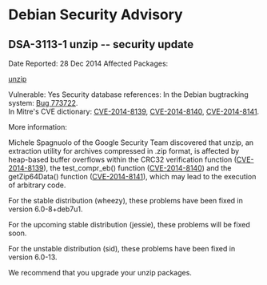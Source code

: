 
Debian Security Advisory
========================


DSA-3113-1 unzip -- security update
-----------------------------------



Date Reported:
28 Dec 2014
Affected Packages:

[unzip](https://packages.debian.org/src:unzip)

Vulnerable:
Yes
Security database references:
In the Debian bugtracking system: [Bug 773722](https://bugs.debian.org/cgi-bin/bugreport.cgi?bug=773722).  
In Mitre's CVE dictionary: [CVE-2014-8139](https://security-tracker.debian.org/tracker/CVE-2014-8139), [CVE-2014-8140](https://security-tracker.debian.org/tracker/CVE-2014-8140), [CVE-2014-8141](https://security-tracker.debian.org/tracker/CVE-2014-8141).  

More information:

Michele Spagnuolo of the Google Security Team discovered that unzip, an
extraction utility for archives compressed in .zip format, is affected
by heap-based buffer overflows within the CRC32 verification function
([CVE-2014-8139](https://security-tracker.debian.org/tracker/CVE-2014-8139)), the test\_compr\_eb() function ([CVE-2014-8140](https://security-tracker.debian.org/tracker/CVE-2014-8140)) and the
getZip64Data() function ([CVE-2014-8141](https://security-tracker.debian.org/tracker/CVE-2014-8141)), which may lead to the execution
of arbitrary code.


For the stable distribution (wheezy), these problems have been fixed in
version 6.0-8+deb7u1.


For the upcoming stable distribution (jessie), these problems will be
fixed soon.


For the unstable distribution (sid), these problems have been fixed in
version 6.0-13.


We recommend that you upgrade your unzip packages.





